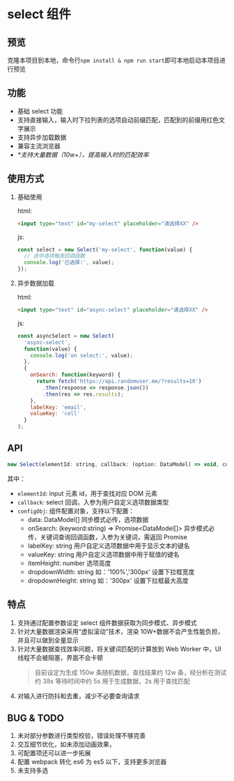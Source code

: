 # select 组件

## 预览

克隆本项目到本地，命令行`npm install & npm run start`即可本地启动本项目进行预览

## 功能

- 基础 select 功能
- 支持直接输入，输入时下拉列表的选项自动前缀匹配，匹配到的前缀用红色文字展示
- 支持异步加载数据
- 兼容主流浏览器
- _\*支持大量数据（10w+），提高输入时的匹配效率_

## 使用方式

1. 基础使用

   html:

   ```html
   <input type="text" id="my-select" placeholder="请选择XX" />
   ```

   js:

   ```js
   const select = new Select('my-select', function(value) {
     // 选中选项触发回调函数
     console.log('已选择:', value);
   });
   ```

2. 异步数据加载

   html:

   ```html
   <input type="text" id="async-select" placeholder="请选择XX" />
   ```

   js:

   ```js
   const asyncSelect = new Select(
     'async-select',
     function(value) {
       console.log('on select:', value);
     },
     {
       onSearch: function(keyword) {
         return fetch('https://api.randomuser.me/?results=10')
           .then(response => response.json())
           .then(res => res.results);
       },
       labelKey: 'email',
       valueKey: 'cell'
     }
   );
   ```

## API

```js
new Select(elementId: string, callback: (option: DataModel) => void, configObj: Config)
```

其中：

- `elementId`: input 元素 id，用于查找对应 DOM 元素
- `callback`: select 回调，入参为用户自定义选项数据类型
- `configObj`: 组件配置对象，支持以下配置：
  - data: DataModel[] 同步模式必传，选项数据
  - onSearch: (keyword:string) => Promise<DataModel[]> 异步模式必传，关键词查询回调函数，入参为关键词，需返回 Promise
  - labelKey: string 用户自定义选项数据中用于显示文本的键名
  - valueKey: string 用户自定义选项数据中用于赋值的键名
  - itemHeight: number 选项高度
  - dropdownWidth: string 如：'100%','300px' 设置下拉框宽度
  - dropdownHeight: string 如：'300px' 设置下拉框最大高度

## 特点

1. 支持通过配置参数设定 select 组件数据获取为同步模式、异步模式
2. 针对大量数据渲染采用“虚拟滚动”技术，渲染 10W+数据不会产生性能负担，并且可以做到全量显示
3. 针对大量数据查找效率问题，将关键词匹配的计算放到 Web Worker 中，UI 线程不会被阻塞，界面不会卡顿
   > 目前设定为生成 150w 条随机数据，查找结果约 12w 条，经分析在测试约 38s 等待时间中约 5s 用于生成数据，2s 用于查找匹配
4. 对输入进行防抖和去重，减少不必要查询请求

## BUG & TODO

1. 未对部分参数进行类型校验，错误处理不够完善
2. 交互细节优化，如未添加动画效果，
3. 可配置项还可以进一步拓展
4. 配置 webpack 转化 es6 为 es5 以下，支持更多浏览器
5. 未支持多选
